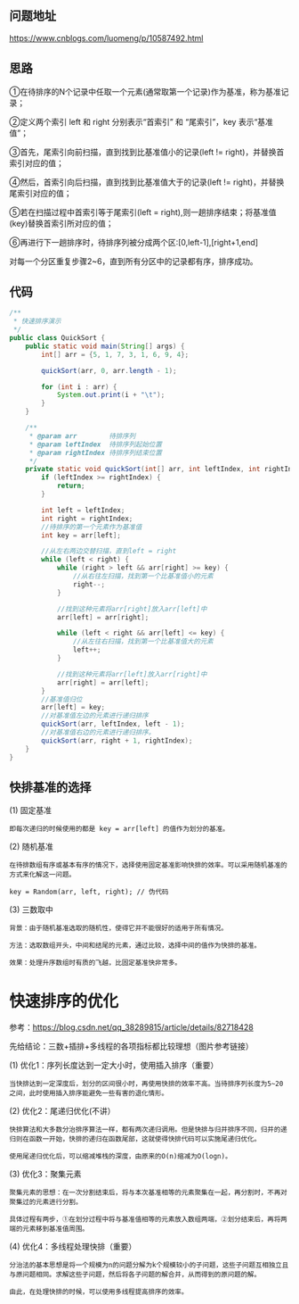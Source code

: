 ## 问题地址
https://www.cnblogs.com/luomeng/p/10587492.html

## 思路

①在待排序的N个记录中任取一个元素(通常取第一个记录)作为基准，称为基准记录；

②定义两个索引 left 和 right 分别表示“首索引” 和 “尾索引”，key 表示“基准值”；

③首先，尾索引向前扫描，直到找到比基准值小的记录(left != right)，并替换首索引对应的值；

④然后，首索引向后扫描，直到找到比基准值大于的记录(left != right)，并替换尾索引对应的值；

⑤若在扫描过程中首索引等于尾索引(left = right),则一趟排序结束；将基准值(key)替换首索引所对应的值；

⑥再进行下一趟排序时，待排序列被分成两个区:[0,left-1],[right+1,end]

对每一个分区重复步骤2~6，直到所有分区中的记录都有序，排序成功。

## 代码
```java
/**
 * 快速排序演示
 */
public class QuickSort {
    public static void main(String[] args) {
        int[] arr = {5, 1, 7, 3, 1, 6, 9, 4};

        quickSort(arr, 0, arr.length - 1);

        for (int i : arr) {
            System.out.print(i + "\t");
        }
    }

    /**
     * @param arr        待排序列
     * @param leftIndex  待排序列起始位置
     * @param rightIndex 待排序列结束位置
     */
    private static void quickSort(int[] arr, int leftIndex, int rightIndex) {
        if (leftIndex >= rightIndex) {
            return;
        }

        int left = leftIndex;
        int right = rightIndex;
        //待排序的第一个元素作为基准值
        int key = arr[left];

        //从左右两边交替扫描，直到left = right
        while (left < right) {
            while (right > left && arr[right] >= key) {
                //从右往左扫描，找到第一个比基准值小的元素
                right--;
            }

            //找到这种元素将arr[right]放入arr[left]中
            arr[left] = arr[right];

            while (left < right && arr[left] <= key) {
                //从左往右扫描，找到第一个比基准值大的元素
                left++;
            }

            //找到这种元素将arr[left]放入arr[right]中
            arr[right] = arr[left];
        }
        //基准值归位
        arr[left] = key;
        //对基准值左边的元素进行递归排序
        quickSort(arr, leftIndex, left - 1);
        //对基准值右边的元素进行递归排序。
        quickSort(arr, right + 1, rightIndex);
    }
}
```

## 快排基准的选择

(1) 固定基准

    即每次递归的时候使用的都是 key = arr[left] 的值作为划分的基准。
    
(2) 随机基准

    在待排数组有序或基本有序的情况下，选择使用固定基准影响快排的效率。可以采用随机基准的方式来化解这一问题。
    
    key = Random(arr, left, right); // 伪代码
    
(3) 三数取中
    
    背景：由于随机基准选取的随机性，使得它并不能很好的适用于所有情况。
    
    方法：选取数组开头，中间和结尾的元素，通过比较，选择中间的值作为快排的基准。
    
    效果：处理升序数组时有质的飞越，比固定基准快非常多。
    
# 快速排序的优化

参考：https://blog.csdn.net/qq_38289815/article/details/82718428

先给结论：三数+插排+多线程的各项指标都比较理想（图片参考链接）
   
(1) 优化1：序列长度达到一定大小时，使用插入排序（重要）
    
    当快排达到一定深度后，划分的区间很小时，再使用快排的效率不高。当待排序列长度为5~20之间，此时使用插入排序能避免一些有害的退化情形。
    
(2) 优化2：尾递归优化(不讲）
    
    快排算法和大多数分治排序算法一样，都有两次递归调用。但是快排与归并排序不同，归并的递归则在函数一开始，快排的递归在函数尾部，这就使得快排代码可以实施尾递归优化。
    
    使用尾递归优化后，可以缩减堆栈的深度，由原来的O(n)缩减为O(logn)。
    
(3) 优化3：聚集元素
    
    聚集元素的思想：在一次分割结束后，将与本次基准相等的元素聚集在一起，再分割时，不再对聚集过的元素进行分割。
    
    具体过程有两步，①在划分过程中将与基准值相等的元素放入数组两端，②划分结束后，再将两端的元素移到基准值周围。
    
(4) 优化4：多线程处理快排（重要）

    分治法的基本思想是将一个规模为n的问题分解为k个规模较小的子问题，这些子问题互相独立且与原问题相同。求解这些子问题，然后将各子问题的解合并，从而得到的原问题的解。
    
    由此，在处理快排的时候，可以使用多线程提高排序的效率。

